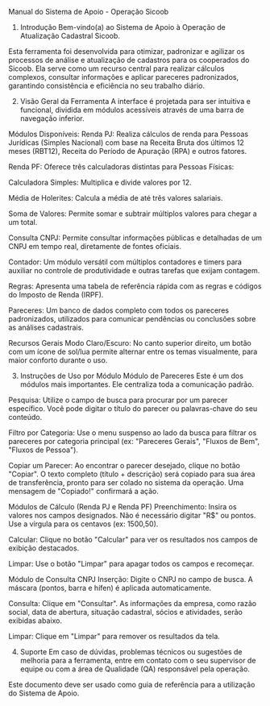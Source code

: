 Manual do Sistema de Apoio - Operação Sicoob
1. Introdução
Bem-vindo(a) ao Sistema de Apoio à Operação de Atualização Cadastral Sicoob.

Esta ferramenta foi desenvolvida para otimizar, padronizar e agilizar os processos de análise e atualização de cadastros para os cooperados do Sicoob. Ela serve como um recurso central para realizar cálculos complexos, consultar informações e aplicar pareceres padronizados, garantindo consistência e eficiência no seu trabalho diário.

2. Visão Geral da Ferramenta
A interface é projetada para ser intuitiva e funcional, dividida em módulos acessíveis através de uma barra de navegação inferior.

Módulos Disponíveis:
Renda PJ: Realiza cálculos de renda para Pessoas Jurídicas (Simples Nacional) com base na Receita Bruta dos últimos 12 meses (RBT12), Receita do Período de Apuração (RPA) e outros fatores.

Renda PF: Oferece três calculadoras distintas para Pessoas Físicas:

Calculadora Simples: Multiplica e divide valores por 12.

Média de Holerites: Calcula a média de até três valores salariais.

Soma de Valores: Permite somar e subtrair múltiplos valores para chegar a um total.

Consulta CNPJ: Permite consultar informações públicas e detalhadas de um CNPJ em tempo real, diretamente de fontes oficiais.

Contador: Um módulo versátil com múltiplos contadores e timers para auxiliar no controle de produtividade e outras tarefas que exijam contagem.

Regras: Apresenta uma tabela de referência rápida com as regras e códigos do Imposto de Renda (IRPF).

Pareceres: Um banco de dados completo com todos os pareceres padronizados, utilizados para comunicar pendências ou conclusões sobre as análises cadastrais.

Recursos Gerais
Modo Claro/Escuro: No canto superior direito, um botão com um ícone de sol/lua permite alternar entre os temas visualmente, para maior conforto durante o uso.

3. Instruções de Uso por Módulo
Módulo de Pareceres
Este é um dos módulos mais importantes. Ele centraliza toda a comunicação padrão.

Pesquisa: Utilize o campo de busca para procurar por um parecer específico. Você pode digitar o título do parecer ou palavras-chave do seu conteúdo.

Filtro por Categoria: Use o menu suspenso ao lado da busca para filtrar os pareceres por categoria principal (ex: "Pareceres Gerais", "Fluxos de Bem", "Fluxos de Pessoa").

Copiar um Parecer: Ao encontrar o parecer desejado, clique no botão "Copiar". O texto completo (título + descrição) será copiado para sua área de transferência, pronto para ser colado no sistema da operação. Uma mensagem de "Copiado!" confirmará a ação.

Módulos de Cálculo (Renda PJ e Renda PF)
Preenchimento: Insira os valores nos campos designados. Não é necessário digitar "R$" ou pontos. Use a vírgula para os centavos (ex: 1500,50).

Calcular: Clique no botão "Calcular" para ver os resultados nos campos de exibição destacados.

Limpar: Use o botão "Limpar" para apagar todos os campos e recomeçar.

Módulo de Consulta CNPJ
Inserção: Digite o CNPJ no campo de busca. A máscara (pontos, barra e hífen) é aplicada automaticamente.

Consulta: Clique em "Consultar". As informações da empresa, como razão social, data de abertura, situação cadastral, sócios e atividades, serão exibidas abaixo.

Limpar: Clique em "Limpar" para remover os resultados da tela.

4. Suporte
Em caso de dúvidas, problemas técnicos ou sugestões de melhoria para a ferramenta, entre em contato com o seu supervisor de equipe ou com a área de Qualidade (QA) responsável pela operação.

Este documento deve ser usado como guia de referência para a utilização do Sistema de Apoio.
